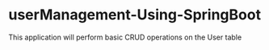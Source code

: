 # userManagement-Using-SpringBoot
This application will perform basic CRUD operations on the User table
